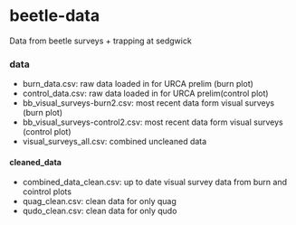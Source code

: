 # beetle-data
Data from beetle surveys + trapping at sedgwick 

### data
- burn_data.csv: raw data loaded in for URCA prelim (burn plot)
- control_data.csv: raw data loaded in for URCA prelim(control plot)
- bb_visual_surveys-burn2.csv: most recent data form visual surveys (burn plot)
- bb_visual_surveys-control2.csv: most recent data form visual surveys (control plot)
- visual_surveys_all.csv: combined uncleaned data 

#### cleaned_data
- combined_data_clean.csv: up to date visual survey data from burn and cointrol plots
- quag_clean.csv: clean data for only quag
- qudo_clean.csv: clean data for only qudo
